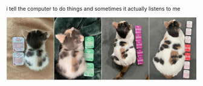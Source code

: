 i tell the computer to do things and sometimes it actually listens to me
<!--START_SECTION:update_image-->
<img src=https://raw.githubusercontent.com/sneakykestrel/sneakykestrel/main/.github/images/sauce-character-development.jpg height="" width="" align=left alt=kitty />
<!--END_SECTION:update_image-->

